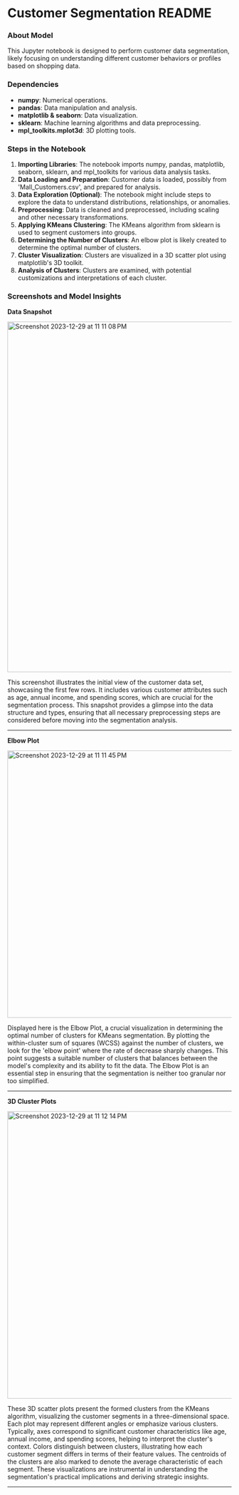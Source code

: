 # Customer Segmentation README

### About Model
This Jupyter notebook is designed to perform customer data segmentation, likely focusing on understanding different customer behaviors or profiles based on shopping data.

### Dependencies
- **numpy**: Numerical operations.
- **pandas**: Data manipulation and analysis.
- **matplotlib & seaborn**: Data visualization.
- **sklearn**: Machine learning algorithms and data preprocessing.
- **mpl_toolkits.mplot3d**: 3D plotting tools.

### Steps in the Notebook

1. **Importing Libraries**: The notebook imports numpy, pandas, matplotlib, seaborn, sklearn, and mpl_toolkits for various data analysis tasks.
2. **Data Loading and Preparation**: Customer data is loaded, possibly from 'Mall_Customers.csv', and prepared for analysis.
3. **Data Exploration (Optional)**: The notebook might include steps to explore the data to understand distributions, relationships, or anomalies.
4. **Preprocessing**: Data is cleaned and preprocessed, including scaling and other necessary transformations.
5. **Applying KMeans Clustering**: The KMeans algorithm from sklearn is used to segment customers into groups.
6. **Determining the Number of Clusters**: An elbow plot is likely created to determine the optimal number of clusters.
7. **Cluster Visualization**: Clusters are visualized in a 3D scatter plot using matplotlib's 3D toolkit.
8. **Analysis of Clusters**: Clusters are examined, with potential customizations and interpretations of each cluster.

### Screenshots and Model Insights
**Data Snapshot**

<img width="787" alt="Screenshot 2023-12-29 at 11 11 08 PM" src="https://github.com/self-sasi/Customer-Segmentation-Model/assets/140454190/5331cd38-0a5d-4a60-877c-e9ef959b30be">

This screenshot illustrates the initial view of the customer data set, showcasing the first few rows. It includes various customer attributes such as age, annual income, and spending scores, which are crucial for the segmentation process. This snapshot provides a glimpse into the data structure and types, ensuring that all necessary preprocessing steps are considered before moving into the segmentation analysis.

----

**Elbow Plot**

<img width="600" alt="Screenshot 2023-12-29 at 11 11 45 PM" src="https://github.com/self-sasi/Customer-Segmentation-Model/assets/140454190/61f69af7-202a-4ee4-9332-11ce2d660286">

Displayed here is the Elbow Plot, a crucial visualization in determining the optimal number of clusters for KMeans segmentation. By plotting the within-cluster sum of squares (WCSS) against the number of clusters, we look for the 'elbow point' where the rate of decrease sharply changes. This point suggests a suitable number of clusters that balances between the model's complexity and its ability to fit the data. The Elbow Plot is an essential step in ensuring that the segmentation is neither too granular nor too simplified.

----

**3D Cluster Plots**

<img width="645" alt="Screenshot 2023-12-29 at 11 12 14 PM" src="https://github.com/self-sasi/Customer-Segmentation-Model/assets/140454190/3fe300d1-01db-446b-a1fe-ae9c6ec19941">

These 3D scatter plots present the formed clusters from the KMeans algorithm, visualizing the customer segments in a three-dimensional space. Each plot may represent different angles or emphasize various clusters. Typically, axes correspond to significant customer characteristics like age, annual income, and spending scores, helping to interpret the cluster's context. Colors distinguish between clusters, illustrating how each customer segment differs in terms of their feature values. The centroids of the clusters are also marked to denote the average characteristic of each segment. These visualizations are instrumental in understanding the segmentation's practical implications and deriving strategic insights.

----
